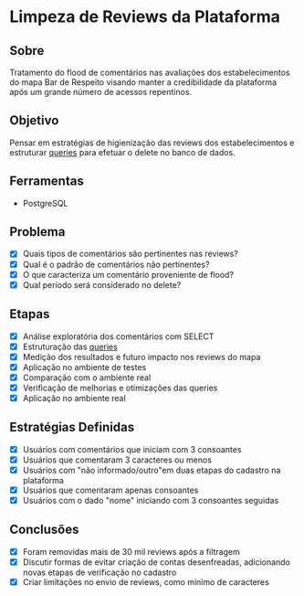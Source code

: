 # Limpeza de Reviews da Plataforma

## Sobre

Tratamento do flood de comentários nas avaliações dos estabelecimentos do mapa Bar de Respeito visando manter a credibilidade da plataforma após um grande número de acessos repentinos.

## Objetivo

  Pensar em estratégias de higienização das reviews dos estabelecimentos e estruturar [queries](https://github.com/brunasalvan/review_data_cleansing/blob/main/queries.sql) para efetuar o delete no banco de dados.

## Ferramentas

  - PostgreSQL
  
## Problema
  
- [x] Quais tipos de comentários são pertinentes nas reviews?
- [x] Qual é o padrão de comentários não pertinentes?
- [x] O que caracteriza um comentário proveniente de flood?
- [x] Qual período será considerado no delete?

## Etapas

- [x] Análise exploratória dos comentários com SELECT
- [x] Estruturação das [queries](https://github.com/brunasalvan/review_data_cleansing/blob/main/queries.sql)
- [x] Medição dos resultados e futuro impacto nos reviews do mapa
- [x] Aplicação no ambiente de testes
- [x] Comparação com o ambiente real
- [x] Verificação de melhorias e otimizações das queries
- [x] Aplicação no ambiente real

## Estratégias Definidas

- [x] Usuários com comentários que iniciam com 3 consoantes
- [x] Usuários que comentaram 3 caracteres ou menos
- [x] Usuários com "não informado/outro"em duas etapas do cadastro na plataforma
- [x] Usuários que comentaram apenas consoantes
- [x] Usuários com o dado "nome" iniciando com 3 consoantes seguidas

## Conclusões

- [x] Foram removidas mais de 30 mil reviews após a filtragem
- [x] Discutir formas de evitar criação de contas desenfreadas, adicionando novas etapas de verificação no cadastro
- [x] Criar limitações no envio de reviews, como mínimo de caracteres